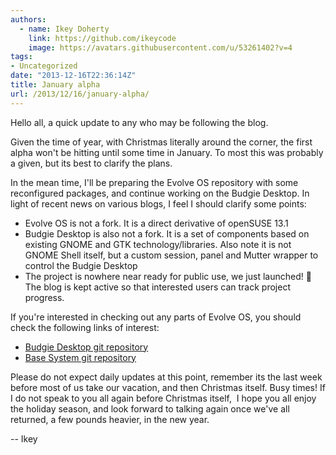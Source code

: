 ```yaml
---
authors:
  - name: Ikey Doherty
    link: https://github.com/ikeycode
    image: https://avatars.githubusercontent.com/u/53261402?v=4
tags:
- Uncategorized
date: "2013-12-16T22:36:14Z"
title: January alpha
url: /2013/12/16/january-alpha/
---
```


Hello all, a quick update to any who may be following the blog.

Given the time of year, with Christmas literally around the corner, the first alpha won't be hitting until some time in January. To most this was probably a given, but its best to clarify the plans.
<!--more-->

In the mean time, I'll be preparing the Evolve OS repository with some reconfigured packages, and continue working on the Budgie Desktop. In light of recent news on various blogs, I feel I should clarify some points:

* Evolve OS is not a fork. It is a direct derivative of openSUSE 13.1
* Budgie Desktop is also not a fork. It is a set of components based on existing GNOME and GTK technology/libraries. Also note it is not GNOME Shell itself, but a custom session, panel and Mutter wrapper to control the Budgie Desktop
* The project is nowhere near ready for public use, we just launched! 🙂 The blog is kept active so that interested users can track project progress.

If you're interested in checking out any parts of Evolve OS, you should check the following links of interest:

* [Budgie Desktop git repository](https://github.com/solus-project/budgie-desktop)
* [Base System git repository](https://github.com/solus-project/base-system)

Please do not expect daily updates at this point, remember its the last week before most of us take our vacation, and then Christmas itself. Busy times! If I do not speak to you all again before Christmas itself,  I hope you all enjoy the holiday season, and look forward to talking again once we've all returned, a few pounds heavier, in the new year.

-- Ikey